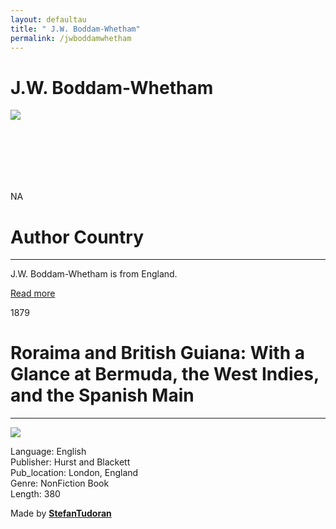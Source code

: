 ```yaml
---
layout: defaultau
title: " J.W. Boddam-Whetham"
permalink: /jwboddamwhetham
---
```

<!-- partial:index.partial.html -->
<div class="content">
    <h1> J.W. Boddam-Whetham</h1>
    <div class="quote">
        <div><img src="NA" class="logo"></div>
    </div>
    <div class="timeline">
        <div style="padding-bottom:100px;"></div>
        <div class="block">
            <div class="date right"><p class="right"> NA </p></div>
            <div class="dot"></div>
            <div class="left first">
                <h1>Author Country</h1><hr>
            <p> J.W. Boddam-Whetham is from England.</p>
                <a href="NA" target="_blank">Read more</a>
            </div>
        </div>
        <div class="block">
            <div class="date left"><p class="left">1879</p></div>
            <div class="dot"></div>
            <div class="right">
                <h1>Roraima and British Guiana: With a Glance at Bermuda, the West Indies, and the Spanish Main</h1><hr>
                <p><img src="https://m.media-amazon.com/images/I/51E4527XGuL._SX331_BO1,204,203,200_.jpg"></p>
                <p>
                Language: English<br/>
                Publisher: Hurst and Blackett<br/>
                Pub_location: London, England<br/>
                Genre: NonFiction Book<br/>
                Length: 380</p>
            </div>
        </div>
        <div id="footer">
        <p id="copyright">Made by&nbsp;<strong><a href="https://www.linkedin.com/in/nicolae-stefan-tudoran-b02291127/" target="_blank">StefanTudoran</a></strong></p>
    </div>
</div>
<!-- partial -->
  <script src='https://cdnjs.cloudflare.com/ajax/libs/jquery/3.1.1/jquery.min.js'></script><script  src="assets/js/authorscript.js"></script>
